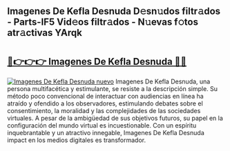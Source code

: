 ## Imagenes De Kefla Desnuda D𝚎sn𝚞dos filtr𝚊dos - Parts-IF5 Vid𝚎os filtr𝚊dos - N𝚞evas f𝚘tos atr𝚊ctivas YArqk

# <h2><a href="http://mb8n3w.tromn.icu/?c=Imagenes+De+Kefla+Desnuda">🔗👉👉👉 Imagenes De Kefla Desnuda 🔗🔗</a></h2>

[![Imagenes De Kefla Desnuda nuevo](https://i.imgur.com/pEAQMta.gif)](http://mb8n3w.tromn.icu/?c=Imagenes+De+Kefla+Desnuda)
Imagenes De Kefla Desnuda, una persona multifacética y estimulante, se resiste a la descripción simple. Su método poco convencional de interactuar con audiencias en línea ha atraído y ofendido a los observadores, estimulando debates sobre el consentimiento, la moralidad y las complejidades de las sociedades virtuales. A pesar de la ambigüedad de sus objetivos futuros, su papel en la configuración del mundo virtual es incuestionable. Con un espíritu inquebrantable y un atractivo innegable, Imagenes De Kefla Desnuda impact en los medios digitales es transformador.

